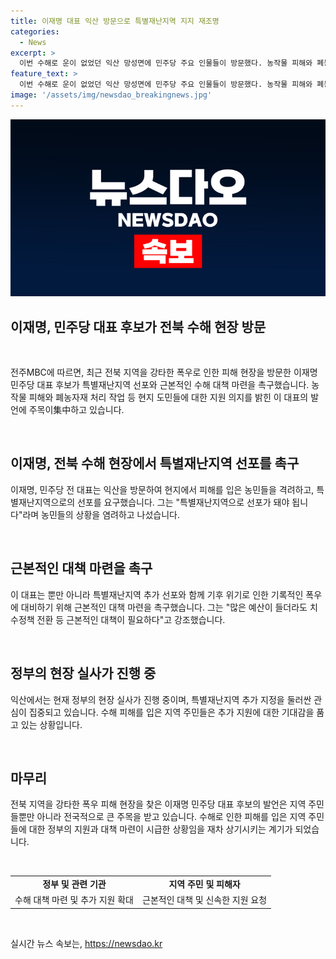```yaml
---
title: 이재명 대표 익산 방문으로 특별재난지역 지지 재조명
categories:
  - News
excerpt: >
  이번 수해로 운이 없었던 익산 망성면에 민주당 주요 인물들이 방문했다. 농작물 피해와 폐농자재 정리에 참여하며 현장을 점검했다. 특별재난지역 선포와 근본적인 수해 대책을 촉구하며 국가 지원을 요청했다. 기후 위기로 인해 근본적인 대책이 필요하다고 강조했다. 현재 정부의 현장 실사가 진행 중이며, 특별재난지역 추가 지정이 언제 이뤄질지 관심이 쏠린다.
feature_text: >
  이번 수해로 운이 없었던 익산 망성면에 민주당 주요 인물들이 방문했다. 농작물 피해와 폐농자재 정리에 참여하며 현장을 점검했다. 특별재난지역 선포와 근본적인 수해 대책을 촉구하며 국가 지원을 요청했다. 기후 위기로 인해 근본적인 대책이 필요하다고 강조했다. 현재 정부의 현장 실사가 진행 중이며, 특별재난지역 추가 지정이 언제 이뤄질지 관심이 쏠린다.
image: '/assets/img/newsdao_breakingnews.jpg'
---
```


<p><img src="/assets/img/newsdao_breakingnews.jpg" alt="firstkoreanews 속보" /></p>

<h2 data-ke-size="size26"><b>이재명, 민주당 대표 후보가 전북 수해 현장 방문</b></h2>

<p data-ke-size="size16">&nbsp;</p>

<p>전주MBC에 따르면, 최근 전북 지역을 강타한 폭우로 인한 피해 현장을 방문한 이재명 민주당 대표 후보가 특별재난지역 선포와 근본적인 수해 대책 마련을 촉구했습니다. 농작물 피해와 폐농자재 처리 작업 등 현지 도민들에 대한 지원 의지를 밝힌 이 대표의 발언에 주목이集中하고 있습니다. </p>

<p data-ke-size="size16">&nbsp;</p>

<h2 data-ke-size="size24">이재명, 전북 수해 현장에서 특별재난지역 선포를 촉구</h2>

<p data-ke-size="size16">이재명, 민주당 전 대표는 익산을 방문하여 현지에서 피해를 입은 농민들을 격려하고, 특별재난지역으로의 선포를 요구했습니다. 그는 "특별재난지역으로 선포가 돼야 됩니다"라며 농민들의 상황을 염려하고 나섰습니다.</p>

<p data-ke-size="size16">&nbsp;</p>

<h2 data-ke-size="size24">근본적인 대책 마련을 촉구</h2>

<p data-ke-size="size16">이 대표는 뿐만 아니라 특별재난지역 추가 선포와 함께 기후 위기로 인한 기록적인 폭우에 대비하기 위해 근본적인 대책 마련을 촉구했습니다. 그는 "많은 예산이 들더라도 치수정책 전환 등 근본적인 대책이 필요하다"고 강조했습니다.</p>

<p data-ke-size="size16">&nbsp;</p>

<h2 data-ke-size="size24">정부의 현장 실사가 진행 중</h2>

<p data-ke-size="size16">익산에서는 현재 정부의 현장 실사가 진행 중이며, 특별재난지역 추가 지정을 둘러싼 관심이 집중되고 있습니다. 수해 피해를 입은 지역 주민들은 추가 지원에 대한 기대감을 품고 있는 상황입니다.</p>

<p data-ke-size="size16">&nbsp;</p>

<h2 data-ke-size="size24"><b>마무리</b></h2>

<p data-ke-size="size16">전북 지역을 강타한 폭우 피해 현장을 찾은 이재명 민주당 대표 후보의 발언은 지역 주민들뿐만 아니라 전국적으로 큰 주목을 받고 있습니다. 수해로 인한 피해를 입은 지역 주민들에 대한 정부의 지원과 대책 마련이 시급한 상황임을 재차 상기시키는 계기가 되었습니다.</p>

<p data-ke-size="size16">&nbsp;</p>

<table>
  <tbody>
    <tr>
      <td style="text-align: center; height: 17px;"><b>정부 및 관련 기관</b></td>
      <td style="text-align: center; height: 17px;"><b>지역 주민 및 피해자</b></td>
    </tr>
    <tr>
      <td style="text-align: center; height: 17px;">수해 대책 마련 및 추가 지원 확대</td>
      <td style="text-align: center; height: 17px;">근본적인 대책 및 신속한 지원 요청</td>
    </tr>
  </tbody>
</table>

<p data-ke-size="size16">&nbsp;</p>
실시간 뉴스 속보는, <a href="https://newsdao.kr" rel="dofollow">https://newsdao.kr</a>


